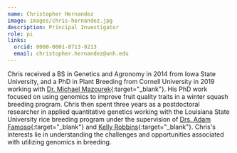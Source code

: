 ```yaml
---
name: Christopher Hernandez 
image: images/chris-hernandez.jpg
description: Principal Investigator
role: pi
links:
  orcid: 0000-0001-8713-9213
  email: christopher.hernandez@unh.edu 
---
```


Chris received a BS in Genetics and Agronomy in 2014 from Iowa State University, and a PhD in Plant Breeding from Cornell University in 2019 working with [Dr. Michael Mazourek](https://cals.cornell.edu/michael-mazourek){:target="_blank"}. 
His PhD work focused on using genomics to improve fruit quality traits in a winter squash breeding program. 
Chris then spent three years as a postdoctoral researcher in applied quantitative genetics working with the Louisiana State University rice breeding program under the supervision of [Drs. Adam Famoso](){:target="_blank"} and [Kelly Robbins](){:target="_blank"}.
Chris's interests lie in understanding the challenges and opportunities associated with utilizing genomics in breeding.
